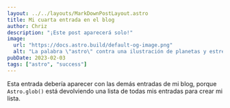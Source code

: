 ```yaml
---
layout: ../../layouts/MarkDownPostLayout.astro
title: Mi cuarta entrada en el blog
author: Chriz
description: "¡Este post aparecerá solo!"
image:
  url: "https://docs.astro.build/default-og-image.png"
  alt: "La palabra \"astro\" contra una ilustración de planetas y estrellas."
pubDate: 2023-02-03
tags: ["astro", "success"]
---
```


Esta entrada debería aparecer con las demás entradas de mi blog, porque `Astro.glob()` está devolviendo una lista de todas mis entradas para crear mi lista.